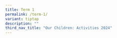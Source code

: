 ```yaml
---
title: Term 1
permalink: /term-1/
variant: tiptap
description: ""
third_nav_title: "Our Children: Activities 2024"
---
```

